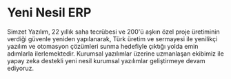 # Yeni Nesil ERP
Simzet Yazılım, 22 yıllık saha tecrübesi ve 200'ü aşkın özel proje üretiminin verdiği güvenle yeniden yapılanarak, Türk üretim ve sermayesi ile yenilikçi yazılım ve otomasyon çözümleri sunma hedefiyle çıktığı yolda emin adımlarla ilerlemektedir.
Kurumsal yazılımlar üzerine uzmanlaşan ekibimiz ile yapay zeka destekli yeni nesil kurumsal yazılımlar geliştirmeye devam ediyoruz.
